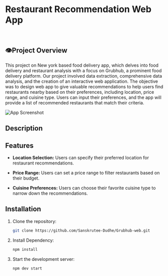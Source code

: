 # Restaurant Recommendation Web App

<br>


## 👁️Project Overview


This project on New york based food delivery app, which delves into food delivery and restaurant analysis with a focus on Grubhub, a prominent food delivery platform. Our project involved data extraction, comprehensive data analysis, and the creation of an interactive web application. The objective was to design web app to give valuable recommendations to help users find restaurants nearby based on their preferences, including location, price range, and cuisine type. Users can input their preferences, and the app will provide a list of recommended restaurants that match their criteria.

![App Screenshot](https://github.com/Sanskrutee-Dudhe/Grubhub-web/assets/122347459/af64464d-4d68-4ed4-92fa-15cdb5516e58)

## Description



## Features

- **Location Selection:** Users can specify their preferred location for restaurant recommendations.

- **Price Range:** Users can set a price range to filter restaurants based on their budget.

- **Cuisine Preferences:** Users can choose their favorite cuisine type to narrow down the recommendations.


## Installation

1. Clone the repository:

   ```bash
   git clone https://github.com/Sanskrutee-Dudhe/Grubhub-web.git
2. Install Dependency:

   ```bash
   npm install
2. Start the development server:

   ```bash
   npm dev start
